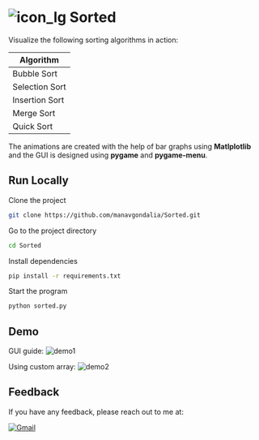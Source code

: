 # ![icon_lg](https://github.com/manavgondalia/Sorted/assets/72291135/752a9571-d4cb-4d90-bb02-70a83548d566) Sorted



Visualize the following sorting algorithms in action:

| Algorithm |
|----------------|
| Bubble Sort    |
| Selection Sort |
| Insertion Sort |
| Merge Sort     |
| Quick Sort     |

The animations are created with the help of bar graphs using **Matlplotlib** and the GUI is designed using **pygame** and **pygame-menu**. 
## Run Locally

Clone the project

```bash
git clone https://github.com/manavgondalia/Sorted.git

```

Go to the project directory

```bash
cd Sorted
```

Install dependencies

```bash
pip install -r requirements.txt
```

Start the program

```bash
python sorted.py
```

## Demo

GUI guide:
![demo1](https://github.com/manavgondalia/Sorted/assets/72291135/c11ea20c-c74e-4b33-932b-ca50c17aef31)

Using custom array:
![demo2](https://github.com/manavgondalia/Sorted/assets/72291135/c3c1bdff-366b-4da4-a44f-853afa176094)


## Feedback

If you have any feedback, please reach out to me at:

[![Gmail](https://img.shields.io/badge/Gmail-D14836?style=for-the-badge&logo=gmail&logoColor=white)](mailto:gondaliamanav@gmail.com)





